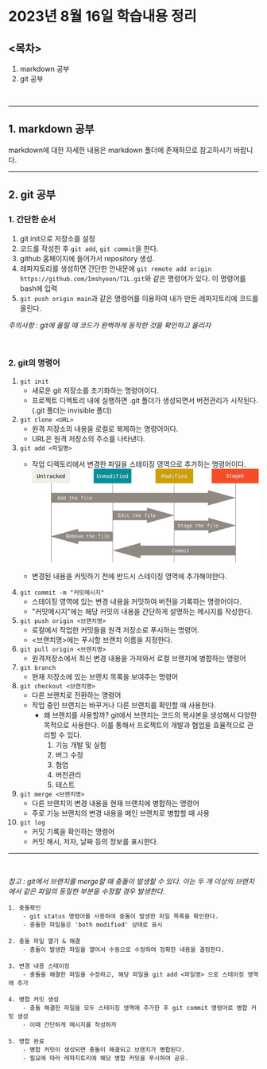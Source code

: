 # 2023년 8월 16일 학습내용 정리
## <목차>
1. markdown 공부
2. git 공부
<br>

---
## 1. markdown 공부
markdown에 대한 자세한 내용은 markdown 폴더에 존재하므로 참고하시기 바랍니다.

---
## 2. git 공부

### 1. 간단한 순서
1. git init으로 저장소를 설정
2. 코드를 작성한 후 `git add`, `git commit`을 한다.
3. github 홈페이지에 들어가서 repository 생성.
4. 레파지토리를 생성하면 간단한 안내문에 `git remote add origin https://github.com/Imshyeon/TIL.git`와 같은 명령어가 있다. 이 명령어를 bash에 입력
5. `git push origin main`과 같은 명령어를 이용하여 내가 만든 레파지토리에 코드를 올린다.

*주의사항 : git에 올릴 때 코드가 완벽하게 동작한 것을 확인하고 올리자*

<br>

### 2. git의 명령어
1. `git init`
    - 새로운 git 저장소를 초기화하는 명령어이다. 
    - 프로젝트 디렉토리 내에 실행하면 .git 폴더가 생성되면서 버전관리가 시작된다. (.git 폴더는 invisible 폴더)
2. `git clone <URL>` 
    - 원격 저장소의 내용을 로컬로 복제하는 명령어이다. 
    - URL은 원격 저장소의 주소를 나타낸다.
3. `git add <파일명>`
    - 작업 디렉토리에서 변경한 파일을 스테이징 영역으로 추가하는 명령어이다.
        ![img1](./git.png)

    - 변경된 내용을 커밋하기 전에 반드시 스테이징 영역에 추가해야한다.
4. `git commit -m "커밋메시지"`
    - 스테이징 영역에 있는 변경 내용을 커밋하여 버전을 기록하는 명령어이다.
    - "커밋메시지"에는 해당 커밋의 내용을 간단하게 설명하는 메시지를 작성한다.
5. `git push origin <브랜치명>`
    - 로컬에서 작업한 커밋들을 원격 저장소로 푸시하는 명령어.
    - <브랜치명>에는 푸시할 브랜치 이름을 지정한다.
6. `git pull origin <브랜치명>`
    - 원격저장소에서 최신 변경 내용을 가져와서 로컬 브랜치에 병합하는 명령어
7. `git branch`
    - 현재 저장소에 있는 브랜치 목록을 보여주는 명령어
8. `git checkout <브랜치명>`
    - 다른 브랜치로 전환하는 명령어
    - 작업 중인 브랜치는 바꾸거나 다른 브랜치를 확인할 때 사용한다.
        - 왜 브랜치를 사용할까?
            git에서 브랜치는 코드의 복사본을 생성해서 다양한 목적으로 사용한다. 이를 통해서 프로젝트의 개발과 협업을 효율적으로 관리할 수 있다.
            1. 기능 개발 및 실험
            2. 버그 수정
            3. 협업
            4. 버전관리
            5. 테스트
9. `git merge <브랜치명>`
    - 다른 브랜치의 변경 내용을 현재 브랜치에 병합하는 명령어
    - 주로 기능 브랜치의 변경 내용을 메인 브랜치로 병합할 때 사용
10. `git log`
    - 커밋 기록을 확인하는 명령어
    - 커밋 해시, 저자, 날짜 등의 정보를 표시한다.

---
<br>

*참고 : git에서 브랜치를 merge할 때 충돌이 발생할 수 있다. 이는 두 개 이상의 브랜치에서 같은 파일의 동일한 부분을 수정할 경우 발생한다.*
```
1. 충돌확인
    - git status 명령어를 사용하여 충돌이 발생한 파일 목록을 확인한다.
    - 충돌한 파일들은 'both modified' 상태로 표시

2. 충돌 파일 열기 & 해결
    - 충돌이 발생한 파일을 열어서 수동으로 수정하여 정확한 내용을 결정한다.

3. 변경 내용 스테이징
    - 충돌을 해결한 파일을 수정하고, 해당 파일을 git add <파일명> 으로 스테이징 영역에 추가

4. 병합 커밋 생성
    - 충돌 해결한 파일을 모두 스테이징 영역에 추가한 후 git commit 명령어로 병합 커밋 생성
    - 이때 간단하게 메시지를 작성하자

5. 병합 완료
    - 병합 커밋이 생성되면 충돌이 해결되고 브랜치가 병합된다.
    - 필요에 따라 레파지토리에 해당 병합 커밋을 푸시하여 공유.
```
